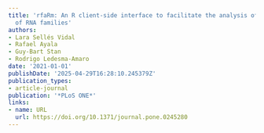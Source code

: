 ```yaml
---
title: 'rfaRm: An R client-side interface to facilitate the analysis of the Rfam database
  of RNA families'
authors:
- Lara Sellés Vidal
- Rafael Ayala
- Guy‐Bart Stan
- Rodrigo Ledesma‐Amaro
date: '2021-01-01'
publishDate: '2025-04-29T16:28:10.245379Z'
publication_types:
- article-journal
publication: '*PLoS ONE*'
links:
- name: URL
  url: https://doi.org/10.1371/journal.pone.0245280
---
```

